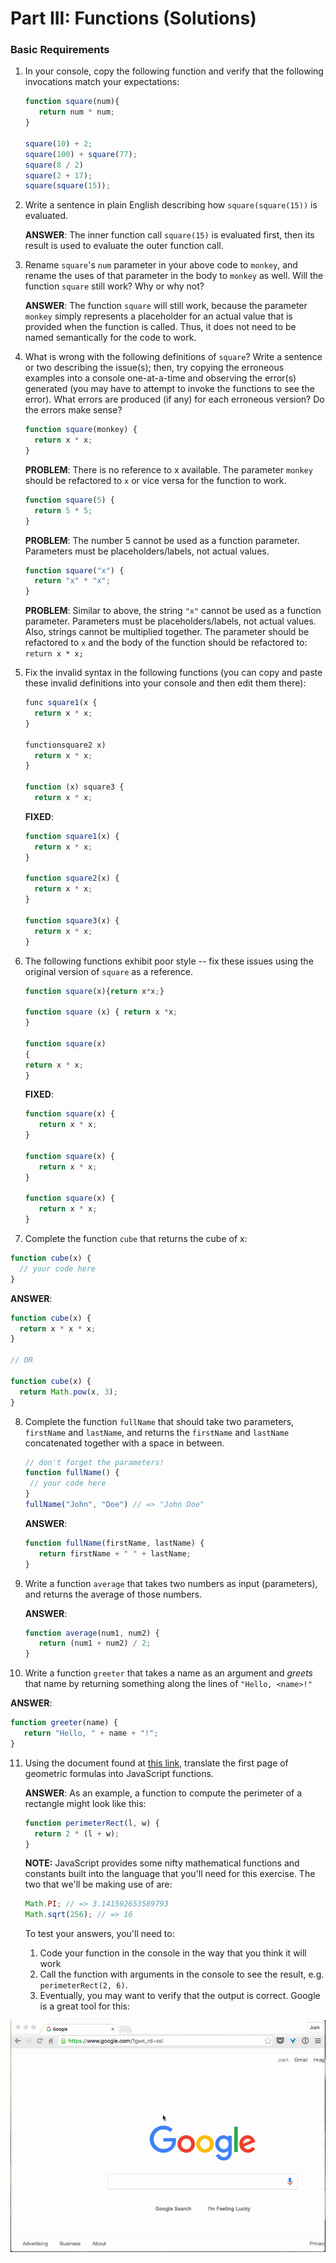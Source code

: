 # Part III: Functions (Solutions)

### Basic Requirements

1. In your console, copy the following function and verify
   that the following invocations match your expectations:

   ```js
   function square(num){
      return num * num;
   }

   square(10) + 2;
   square(100) + square(77);
   square(8 / 2)
   square(2 + 17);
   square(square(15));
   ```

2. Write a sentence in plain English describing how `square(square(15))` is
   evaluated.

   **ANSWER**: The inner function call `square(15)` is evaluated first, then its result is used to evaluate the outer function call.

3. Rename `square`'s `num` parameter in your above code to `monkey`, and
   rename the uses of that parameter in the body to `monkey` as well. Will the
   function `square` still work? Why or why not?

   **ANSWER**: The function `square` will still work, because the parameter `monkey` simply represents a placeholder for an actual value that is provided when the function is called. Thus, it does not need to be named semantically for the code to work.

4. What is wrong with the following definitions of `square`? Write a sentence or
   two describing the issue(s); then, try copying the erroneous examples into a
   console one-at-a-time and observing the error(s) generated (you may have to
   attempt to invoke the functions to see the error). What errors are produced
   (if any) for each erroneous version? Do the errors make sense?

   ```js
   function square(monkey) {
     return x * x;
   }
   ```

   **PROBLEM**: There is no reference to x available. The parameter `monkey` should be refactored to `x` or vice versa for the function to work.

   ```js
   function square(5) {
     return 5 * 5;
   }
   ```

   **PROBLEM**: The number 5 cannot be used as a function parameter. Parameters must be placeholders/labels, not actual values.

   ```js
   function square("x") {
     return "x" * "x";
   }
   ```

   **PROBLEM**: Similar to above, the string `"x"` cannot be used as a function parameter. Parameters must be placeholders/labels, not actual values. Also, strings cannot be multiplied together. The parameter should be refactored to `x` and the body of the function should be refactored to: `return x * x;`

5. Fix the invalid syntax in the following functions (you can copy and paste these
   invalid definitions into your console and then edit them there):

   ```js
   func square1(x {
     return x * x;
   }

   functionsquare2 x)
     return x * x;
   }

   function (x) square3 {
     return x * x;
   ```

   **FIXED**:
   ```js
   function square1(x) {
     return x * x;
   }

   function square2(x) {
     return x * x;
   }

   function square3(x) {
     return x * x;
   }

6. The following functions exhibit poor style -- fix these issues using the
   original version of `square` as a reference.

   ```js
   function square(x){return x*x;}

   function square (x) { return x *x;
   }

   function square(x)
   {
   return x * x;
   }
   ```

   **FIXED**:
   ```js
   function square(x) {
      return x * x;
   }

   function square(x) {
      return x * x;
   }

   function square(x) {
      return x * x;
   }
   ```

7. Complete the function `cube` that returns the cube of x:

  ```js
  function cube(x) {
    // your code here
  }
  ```

  **ANSWER**:
  ```js
  function cube(x) {
    return x * x * x;
  }

  // OR

  function cube(x) {
    return Math.pow(x, 3);
  }
  ```

8. Complete the function `fullName` that should take two parameters, `firstName`
   and `lastName`, and returns the `firstName` and `lastName` concatenated
   together with a space in between.

   ```js
   // don't forget the parameters!
   function fullName() {
    // your code here
   }
   fullName("John", "Doe") // => "John Doe"
   ```

   **ANSWER**:
   ```js
   function fullName(firstName, lastName) {
      return firstName + " " + lastName;
   }
   ```

9. Write a function `average` that takes two numbers as input (parameters), and
   returns the average of those numbers.

   **ANSWER**:
   ```js
   function average(num1, num2) {
      return (num1 + num2) / 2;
   }

10. Write a function `greeter` that takes a name as an argument and *greets*
    that name by returning something along the lines of `"Hello, <name>!"`

  **ANSWER**:
   ```js
   function greeter(name) {
      return "Hello, " + name + "!";
   }
   ```

11. Using the document found at <a href="http://www.gbcnv.edu/documents/ASC/docs/00000005.pdf" target="_blank">this link</a>, translate the first page of geometric
    formulas into JavaScript functions.

    **ANSWER**: As an example, a function to compute the perimeter of a rectangle might look
    like this:

    ```js
    function perimeterRect(l, w) {
      return 2 * (l + w);
    }
    ```

    **NOTE:** JavaScript provides some nifty mathematical functions and
    constants built into the language that you'll need for this exercise. The
    two that we'll be making use of are:

    ```js
    Math.PI; // => 3.141592653589793
    Math.sqrt(256); // => 16
    ```

    To test your answers, you'll need to:

    1. Code your function in the console in the way that you think it will work
    2. Call the function with arguments in the console to see the result, e.g.
      `perimeterRect(2, 6)`.
    3. Eventually, you may want to verify that the output is correct. Google is a
       great tool for this:


![google geometry answer](google-geometry-answer.gif)
